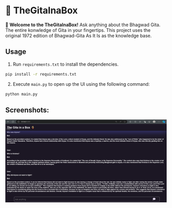 # 📿 TheGitaInaBox

🙏 **Welcome to the TheGitaInaBox!** 
Ask anything about the Bhagwad Gita. The entire konwledge of Gita in your fingertips. This project uses the original 1972 edition of Bhagwad-Gita As It Is as the knowledge base.


## Usage
1. Run `requirements.txt` to install the dependencies.

```bash
pip install -r requirements.txt
```
2. Execute `main.py` to open up the UI using the following command:

```bash
python main.py
```

## Screenshots:
![App Screenshot](https://github.com/Satyajeet-code/Generative-AI/blob/main/TheGitaInaBox/Screenshot%202024-07-24%20015826.png)

